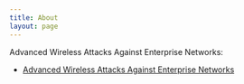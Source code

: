 ```yaml
---
title: About
layout: page
---
```


Advanced Wireless Attacks Against Enterprise Networks:

- [Advanced Wireless Attacks Against Enterprise Networks](http://solstice.me/workshops/advanced-wireless-attacks.md)
